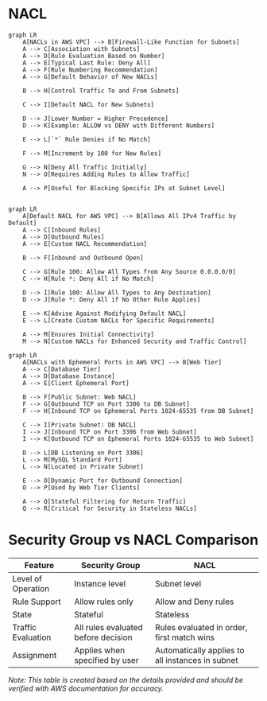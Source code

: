 # NACL

```mermaid
graph LR
    A[NACLs in AWS VPC] --> B[Firewall-Like Function for Subnets]
    A --> C[Association with Subnets]
    A --> D[Rule Evaluation Based on Number]
    A --> E[Typical Last Rule: Deny All]
    A --> F[Rule Numbering Recommendation]
    A --> G[Default Behavior of New NACLs]

    B --> H[Control Traffic To and From Subnets]

    C --> I[Default NACL for New Subnets]

    D --> J[Lower Number = Higher Precedence]
    D --> K[Example: ALLOW vs DENY with Different Numbers]

    E --> L[`*` Rule Denies if No Match]

    F --> M[Increment by 100 for New Rules]

    G --> N[Deny All Traffic Initially]
    N --> O[Requires Adding Rules to Allow Traffic]

    A --> P[Useful for Blocking Specific IPs at Subnet Level]


```

```mermaid
graph LR
    A[Default NACL for AWS VPC] --> B[Allows All IPv4 Traffic by Default]
    A --> C[Inbound Rules]
    A --> D[Outbound Rules]
    A --> E[Custom NACL Recommendation]

    B --> F[Inbound and Outbound Open]

    C --> G[Rule 100: Allow All Types from Any Source 0.0.0.0/0]
    C --> H[Rule *: Deny All if No Match]

    D --> I[Rule 100: Allow All Types to Any Destination]
    D --> J[Rule *: Deny All if No Other Rule Applies]

    E --> K[Advise Against Modifying Default NACL]
    E --> L[Create Custom NACLs for Specific Requirements]

    A --> M[Ensures Initial Connectivity]
    M --> N[Custom NACLs for Enhanced Security and Traffic Control]

```

```mermaid
graph LR
    A[NACLs with Ephemeral Ports in AWS VPC] --> B[Web Tier]
    A --> C[Database Tier]
    A --> D[Database Instance]
    A --> E[Client Ephemeral Port]

    B --> F[Public Subnet: Web NACL]
    F --> G[Outbound TCP on Port 3306 to DB Subnet]
    F --> H[Inbound TCP on Ephemeral Ports 1024-65535 from DB Subnet]

    C --> I[Private Subnet: DB NACL]
    I --> J[Inbound TCP on Port 3306 from Web Subnet]
    I --> K[Outbound TCP on Ephemeral Ports 1024-65535 to Web Subnet]

    D --> L[DB Listening on Port 3306]
    L --> M[MySQL Standard Port]
    L --> N[Located in Private Subnet]

    E --> O[Dynamic Port for Outbound Connection]
    O --> P[Used by Web Tier Clients]

    A --> Q[Stateful Filtering for Return Traffic]
    Q --> R[Critical for Security in Stateless NACLs]

```


# Security Group vs NACL Comparison

| Feature           | Security Group          | NACL                      |
|-------------------|-------------------------|---------------------------|
| Level of Operation| Instance level          | Subnet level              |
| Rule Support      | Allow rules only        | Allow and Deny rules      |
| State             | Stateful                | Stateless                 |
| Traffic Evaluation| All rules evaluated before decision | Rules evaluated in order, first match wins |
| Assignment        | Applies when specified by user | Automatically applies to all instances in subnet |

*Note: This table is created based on the details provided and should be verified with AWS documentation for accuracy.*
